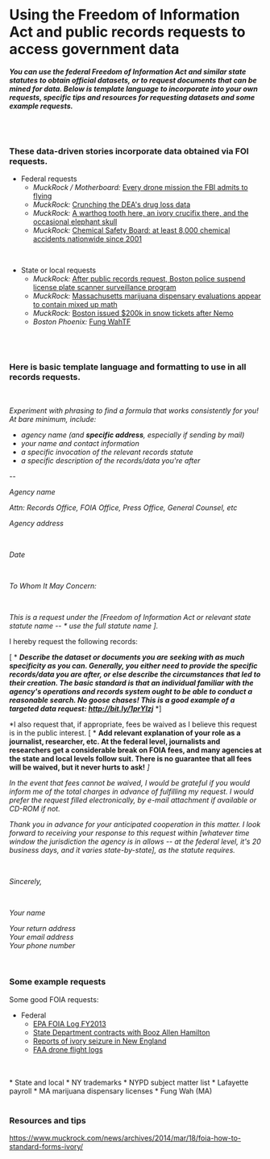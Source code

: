 # Using the Freedom of Information Act and public records requests to access government data


***You can use the federal Freedom of Information Act and similar state statutes to obtain official datasets, or to request documents that can be mined for data. Below is  template language to incorporate into your own requests, specific tips and resources for requesting datasets and some example requests.***

</br>
</br>


### These data-driven stories incorporate data obtained via FOI requests. 

* Federal requests
	* *MuckRock / Motherboard:* [Every drone mission the FBI admits to flying](http://motherboard.vice.com/read/every-drone-mission-the-fbi-admits-to-flying) 
	* *MuckRock:* [Crunching the DEA's drug loss data](https://www.muckrock.com/news/archives/2013/dec/19/crunching-deas-controlled-substance-loss-data/)
	* *MuckRock:* [A warthog tooth here, an ivory crucifix there, and the occasional elephant skull](https://www.muckrock.com/news/archives/2014/mar/18/ivory-reports-new-england/)
	* *MuckRock:* [Chemical Safety Board: at least 8,000 chemical accidents nationwide since 2001](https://www.muckrock.com/news/archives/2013/jun/18/chemical-safety-board-least-8000-chemical-accident/)

</br>

* State or local requests
	* *MuckRock:* [After public records request, Boston police suspend license plate scanner surveillance program](https://www.muckrock.com/news/archives/2013/dec/15/boston-police-close-alpr-program/)
	* *MuckRock:* [Massachusetts marijuana dispensary evaluations appear to contain mixed up math](https://www.muckrock.com/news/archives/2014/feb/25/mass-dispensary-applications-bookkeeping-errors/)
	* *MuckRock:* [Boston issued $200k in snow tickets after Nemo](https://www.muckrock.com/news/archives/2013/mar/06/boston-issued-200k-snow-fines-after-nemo/)
	* *Boston Phoenix:* [Fung WahTF](http://thephoenix.com/boston/news/153301-fung-wahtf/)

</br>
</br>

### Here is basic template language and formatting to use in all records requests. 

</br>

*Experiment with phrasing to find a formula that works consistently for you! At bare minimum, include:*

* *agency name (and **specific address**, especially if sending by mail)*
* *your name and contact information*
* *a specific invocation of the relevant records statute*
* *a specific description of the records/data you're after*

--

*Agency name*

*Attn: Records Office, FOIA Office, Press Office, General Counsel, etc*

*Agency address*

<br>

*Date*

<br>

*To Whom It May Concern:* 


<br>

*This is a request under the [Freedom of Information Act or relevant state statute name -- * use the full statute name ].* 
</br>

I hereby request the following records: 

[ * ***Describe the dataset or documents you are seeking with as much specificity as you can. Generally, you either need to provide the specific records/data you are after, or else describe the circumstances that led to their creation. The basic standard is that an individual familiar with the agency's operations and records system ought to be able to conduct a reasonable search. No goose chases! This is a good example of a targeted data request: http://bit.ly/1prYlzj*** *] 


*I also request that, if appropriate, fees be waived as I believe this request is in the public interest. [ * **Add relevant explanation of your role as a journalist, researcher, etc. At the federal level, journalists and researchers get a considerable break on FOIA fees, and many agencies at the state and local levels follow suit. There is no guarantee that all fees will be waived, but it never hurts to ask!** *]* 


*In the event that fees cannot be waived, I would be grateful if you would inform me of the total charges in advance of fulfilling my request. I would prefer the request filled electronically, by e-mail attachment if available or CD-ROM if not.*


*Thank you in advance for your anticipated cooperation in this matter. I look forward to receiving your response to this request within [whatever time window the jurisdiction the agency is in allows -- at the federal level, it's 20 business days, and it varies state-by-state], as the statute requires.*

<br>

*Sincerely,*

<br>

*Your name*

*Your return address*</br>
*Your email address*</br>
*Your phone number*</br>

<br>

### Some example requests 


Some good FOIA requests: 


* Federal 
	* [EPA FOIA Log FY2013](https://www.muckrock.com/foi/united-states-of-america-10/fy2013-foia-log-environmental-protection-agency-8461/)
	* [State Department contracts with Booz Allen Hamilton](https://www.muckrock.com/foi/united-states-of-america-10/booz-allen-hamilton-contracts-3365/) 
	* [Reports of ivory seizure in New England](https://www.muckrock.com/foi/united-states-of-america-10/reports-of-ivory-seizure-in-new-england-10357/)
	* [FAA drone flight logs](https://www.muckrock.com/foi/united-states-of-america-10/faa-drone-flight-logs-2460/)
<br>
<br>
* State and local 
	* NY trademarks
	* NYPD subject matter list
	* Lafayette payroll
	* MA marijuana dispensary licenses
	* Fung Wah (MA) 

<br>
<br>

### Resources and tips

https://www.muckrock.com/news/archives/2014/mar/18/foia-how-to-standard-forms-ivory/